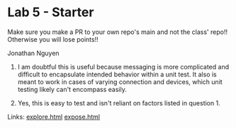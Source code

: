 # Lab 5 - Starter
Make sure you make a PR to your own repo's main and not the class' repo!! Otherwise you will lose points!!

Jonathan Nguyen

1. I am doubtful this is useful because messaging is more complicated and difficult to encapsulate intended behavior within a unit test. It also is meant to work in cases of varying connection and devices, which unit testing likely can't encompass easily.

2. Yes, this is easy to test and isn't reliant on factors listed in question 1.

Links:
[explore.html](https://rec4l.github.io/Lab5_Starter/explore.html)
[expose.html](https://rec4l.github.io/Lab5_Starter/expose.html)